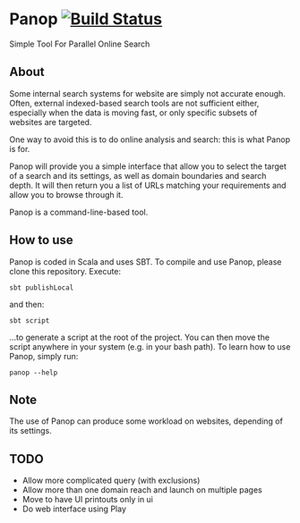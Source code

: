 # Panop [![Build Status](https://travis-ci.org/mdemarne/panop-core.svg)](https://travis-ci.org/mdemarne/panop-core)
Simple Tool For Parallel Online Search

## About
Some internal search systems for website are simply not accurate enough.
Often, external indexed-based search tools are not sufficient either,
especially when the data is moving fast, or only specific subsets of websites
are targeted.

One way to avoid this is to do online analysis and search: this is what 
Panop is for.

Panop will provide you a simple interface that allow you to select the target
of a search and its settings, as well as domain boundaries and search
depth. It will then return you a list of URLs matching your requirements
and allow you to browse through it.

Panop is a command-line-based tool.

## How to use
Panop is coded in Scala and uses SBT. To compile and use Panop, please clone 
this repository. Execute:
```
sbt publishLocal
```
and then:
```
sbt script
```
...to generate a script at the root of the project. You can then move the 
script anywhere in your system (e.g. in your bash path). To learn how to use 
Panop, simply run:
```
panop --help
```

## Note
The use of Panop can produce some workload on websites, depending of 
its settings.

## TODO

- Allow more complicated query (with exclusions)
- Allow more than one domain reach and launch on multiple pages
- Move to have UI printouts only in ui
- Do web interface using Play